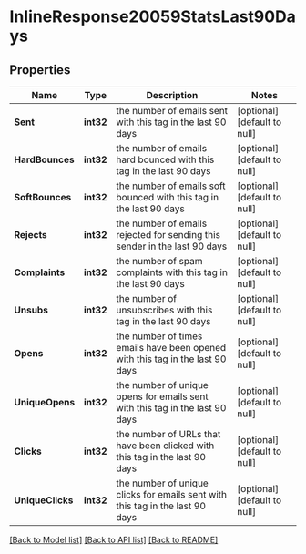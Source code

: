 # InlineResponse20059StatsLast90Days

## Properties
Name | Type | Description | Notes
------------ | ------------- | ------------- | -------------
**Sent** | **int32** | the number of emails sent with this tag in the last 90 days | [optional] [default to null]
**HardBounces** | **int32** | the number of emails hard bounced with this tag in the last 90 days | [optional] [default to null]
**SoftBounces** | **int32** | the number of emails soft bounced with this tag in the last 90 days | [optional] [default to null]
**Rejects** | **int32** | the number of emails rejected for sending this sender in the last 90 days | [optional] [default to null]
**Complaints** | **int32** | the number of spam complaints with this tag in the last 90 days | [optional] [default to null]
**Unsubs** | **int32** | the number of unsubscribes with this tag in the last 90 days | [optional] [default to null]
**Opens** | **int32** | the number of times emails have been opened with this tag in the last 90 days | [optional] [default to null]
**UniqueOpens** | **int32** | the number of unique opens for emails sent with this tag in the last 90 days | [optional] [default to null]
**Clicks** | **int32** | the number of URLs that have been clicked with this tag in the last 90 days | [optional] [default to null]
**UniqueClicks** | **int32** | the number of unique clicks for emails sent with this tag in the last 90 days | [optional] [default to null]

[[Back to Model list]](../README.md#documentation-for-models) [[Back to API list]](../README.md#documentation-for-api-endpoints) [[Back to README]](../README.md)


